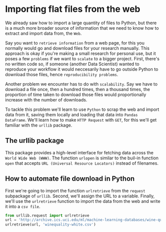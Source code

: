 # Importing flat files from the web

We already saw how to import a large quantity of files to Python, but there is a much more broader source of information that we need to know how to extract and import data from, the `Web`.

Say you want to `retrieve information` from a web page, for this you normally would go and download files for your research manually. This approach is okay if you're making a small research for personal use, but it poses a few `problems` if we want to `scalate` to a bigger project. First, there's no written code so, if someone (another Data Scientist) wanted to reproduce your workflow it would neccesarily have to go outside Python to download those files, hence `reproducibility problems`.

Another problem we encounter has to do with `scalability`. Say we have to download a file once, then a hundred times, then a thousand times, the proportion of time taken to download those files would proportionally increase with the number of downloads.

To tackle this problem we'll learn to use `Python` to scrap the web and import data from it, saving them locally and loading that data into `Pandas DataFrame`. We'll learn how to make `HTTP Request` with `GET`, for this we'll get familiar with the `urllib` package.

## The urllib package
This package provides a high-level interface for fetching data across the `World Wide Web (WWW)`. The function `urlopen` is similar to the buil-in function `open` that accepts `URL (Universal Resource Locators)` instead of filenames.

## How to automate file download in Python
First we're going to import the function `urlretrieve` from the `request` subpackage of `urllib`. Second, we'll assign the URL to a variable. Finally, we'll use the `urlretrieve` function to import the data from the web and write it into a `csv file`.

```python
from urllib.request import urlretrieve
url = 'http://archive.ics.uci.edu/ml/machine-learning-databases/wine-quality/winequality-white.csv'
urlretrieve(url, 'winequality-white.csv')
```

